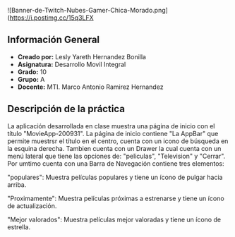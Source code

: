 ![Banner-de-Twitch-Nubes-Gamer-Chica-Morado.png](https://i.postimg.cc/15q3LFX

## Información General

- **Creado por:** Lesly Yareth Hernandez Bonilla
- **Asignatura:** Desarrollo Movil Integral
- **Grado:** 10
- **Grupo:** A
- **Docente:** MTI. Marco Antonio Ramirez Hernandez
## Descripción de la práctica
La aplicación desarrollada en clase muestra una página de inicio con el título "MovieApp-200931". La página de inicio contiene "La AppBar" que permite muestrsr el título  en el centro, cuenta con un icono de búsqueda en la esquina derecha.
 Tambien cuenta con un Drawer la cual cuenta con un menú lateral que tiene las opciones de: "peliculas", "Television" y "Cerrar". Por umtimo cuenta con una Barra de Navegación contiene tres elementos:

"populares": Muestra películas populares y tiene un ícono de pulgar hacia arriba.

"Proximamente": Muestra películas próximas a estrenarse y tiene un ícono de actualización.

"Mejor valorados": Muestra películas mejor valoradas y tiene un ícono de estrella.
